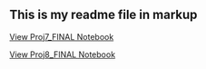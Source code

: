 ## This is my readme file in markup

[View Proj7_FINAL Notebook](Proj7_FINAL.ipynb)

[View Proj8_FINAL Notebook](Proj8_FINAL.py.ipynb)
